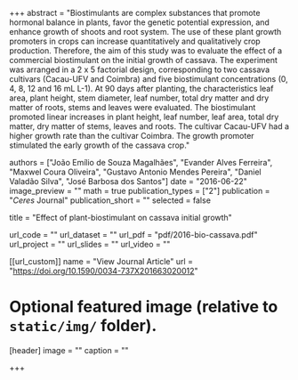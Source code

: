 +++
abstract = "Biostimulants are complex substances that promote hormonal balance in plants, favor the genetic potential expression, and enhance growth of shoots and root system. The use of these plant growth promoters in crops can increase quantitatively and qualitatively crop production. Therefore, the aim of this study was to evaluate the effect of a commercial biostimulant on the initial growth of cassava. The experiment was arranged in a 2 x 5 factorial design, corresponding to two cassava cultivars (Cacau-UFV and Coimbra) and five biostimulant concentrations (0, 4, 8, 12 and 16 mL L-1). At 90 days after planting, the characteristics leaf area, plant height, stem diameter, leaf number, total dry matter and dry matter of roots, stems and leaves were evaluated. The biostimulant promoted linear increases in plant height, leaf number, leaf area, total dry matter, dry matter of stems, leaves and roots. The cultivar Cacau-UFV had a higher growth rate than the cultivar Coimbra. The growth promoter stimulated the early growth of the cassava crop."

authors = ["João Emílio de Souza Magalhães", "Evander Alves Ferreira", "Maxwel Coura Oliveira", "Gustavo Antonio Mendes Pereira", "Daniel Valadão Silva", "José Barbosa dos Santos"]
date = "2016-06-22"
image_preview = ""
math = true
publication_types = ["2"]
publication = "*Ceres* Journal"
publication_short = ""
selected = false

title = "Effect of plant-biostimulant on cassava initial growth"

url_code = ""
url_dataset = ""
url_pdf = "pdf/2016-bio-cassava.pdf"
url_project = ""
url_slides = ""
url_video = ""

[[url_custom]]
name = "View Journal Article"
url = "https://doi.org/10.1590/0034-737X201663020012"

# Optional featured image (relative to `static/img/` folder).
[header]
image = ""
caption = ""

+++
